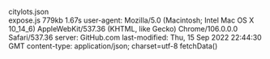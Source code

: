 citylots.json	
expose.js
779kb
1.67s
user-agent: Mozilla/5.0 (Macintosh; Intel Mac OS X 10_14_6) AppleWebKit/537.36 (KHTML, like Gecko) Chrome/106.0.0.0 Safari/537.36
server: GitHub.com
last-modified: Thu, 15 Sep 2022 22:44:30 GMT
content-type: application/json; charset=utf-8
fetchData()